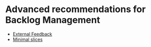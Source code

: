 # Advanced recommendations for Backlog Management

- [External Feedback](./external-feedback.md)
- [Minimal slices](./minimal-slices.md)
